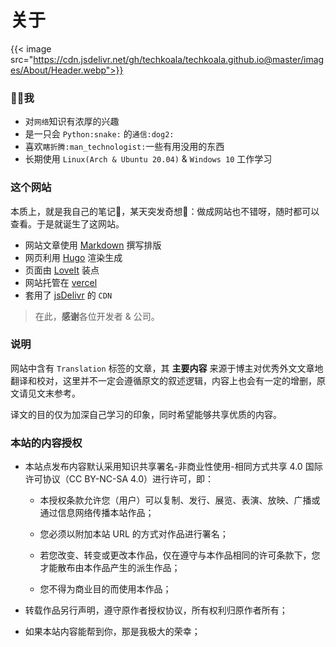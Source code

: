 # 关于


{{< image src="https://cdn.jsdelivr.net/gh/techkoala/techkoala.github.io@master/images/About/Header.webp">}}

### :man_shrugging:我

- 对`网络`知识有浓厚的兴趣
- 是一只会 `Python:snake:` 的`通信:dog2:`
- 喜欢`瞎折腾:man_technologist:`一些有用没用的东西
- 长期使用 `Linux(Arch & Ubuntu 20.04)` & `Windows 10` 工作学习

### 这个网站

本质上，就是我自己的笔记:notebook_with_decorative_cover:，某天突发奇想:thought_balloon:：做成网站也不错呀，随时都可以查看。于是就诞生了这网站。

- 网站文章使用 [Markdown](https://zh.wikipedia.org/zh-hans/Markdown) 撰写排版
- 网页利用 [Hugo](https://gohugo.io/) 渲染生成
- 页面由 [LoveIt](https://github.com/dillonzq/LoveIt) 装点
- 网站托管在 [vercel](https://vercel.com)
- 套用了 [jsDelivr](https://www.jsdelivr.com/) 的 `CDN`

> 在此，**感谢**各位开发者 & 公司。

### 说明

网站中含有 `Translation` 标签的文章，其 **主要内容** 来源于博主对优秀外文文章地翻译和校对，这里并不一定会遵循原文的叙述逻辑，内容上也会有一定的增删，原文请见文末参考。

译文的目的仅为加深自己学习的印象，同时希望能够共享优质的内容。

### 本站的内容授权

- 本站点发布内容默认采用知识共享署名-非商业性使用-相同方式共享 4.0 国际许可协议（CC BY-NC-SA 4.0）进行许可，即：

  - 本授权条款允许您（用户）可以复制、发行、展览、表演、放映、广播或通过信息网络传播本站作品；

  - 您必须以附加本站 URL 的方式对作品进行署名；

  - 若您改变、转变或更改本作品，仅在遵守与本作品相同的许可条款下，您才能散布由本作品产生的派生作品；

  - 您不得为商业目的而使用本作品；

- 转载作品另行声明，遵守原作者授权协议，所有权利归原作者所有；

- 如果本站内容能帮到你，那是我极大的荣幸；

